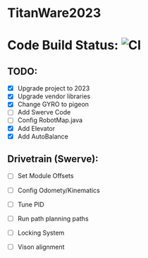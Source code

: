 # TitanWare2023

# Code Build Status: ![CI](https://github.com/TechnoTitans/TitanWare2023/actions/workflows/CI.yml/badge.svg)

## TODO:
- [x] Upgrade project to 2023
- [x] Upgrade vendor libraries
- [x] Change GYRO to pigeon
- [ ] Add Swerve Code
- [ ] Config RobotMap.java
- [x] Add Elevator
- [x] Add AutoBalance

## Drivetrain (Swerve):
- [ ] Set Module Offsets
- [ ] Config Odomety/Kinematics
- [ ] Tune PID
- [ ] Run path planning paths
- [ ] Locking System
- [ ] Vison alignment 

